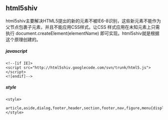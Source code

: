 ## html5shiv
html5shiv主要解决HTML5提出的新的元素不被IE6-8识别，这些新元素不能作为父节点包裹子元素，并且不能应用CSS样式。让CSS 样式应用在未知元素上只需执行 document.createElement(elementName) 即可实现。html5shiv就是根据这个原理创建的。
##### javascript
```
<!--[if IE]>
<script src="http://html5shiv.googlecode.com/svn/trunk/html5.js"></script>
<![endif]-->
```
##### style
```
<style>
	article,aside,dialog,footer,header,section,footer,nav,figure,menu{display:block}
</style>
```

